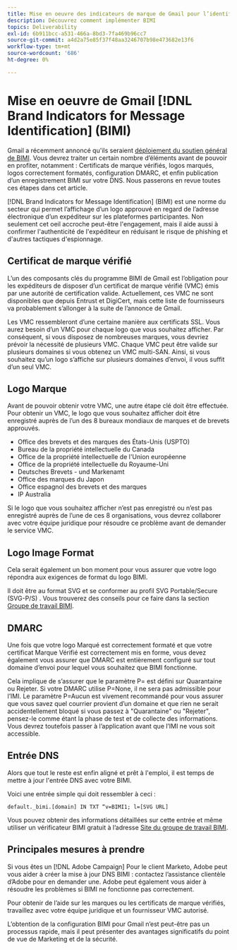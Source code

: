 ```yaml
---
title: Mise en oeuvre des indicateurs de marque de Gmail pour l’identification des messages (BIMI)
description: Découvrez comment implémenter BIMI
topics: Deliverability
exl-id: 6b911bcc-a531-466a-8bd3-7fa469b96cc7
source-git-commit: a4d2a75e85f37f48aa3246707b98e473682e13f6
workflow-type: tm+mt
source-wordcount: '686'
ht-degree: 0%

---
```


# Mise en oeuvre de Gmail [!DNL Brand Indicators for Message Identification] (BIMI)

Gmail a récemment annoncé qu&#39;ils seraient [déploiement du soutien général de BIMI](https://cloud.google.com/blog/products/identity-security/bringing-bimi-to-gmail-in-google-workspace). Vous devrez traiter un certain nombre d’éléments avant de pouvoir en profiter, notamment : Certificats de marque vérifiés, logos marqués, logos correctement formatés, configuration DMARC, et enfin publication d’un enregistrement BIMI sur votre DNS. Nous passerons en revue toutes ces étapes dans cet article.

[!DNL Brand Indicators for Message Identification] (BIMI) est une norme du secteur qui permet l’affichage d’un logo approuvé en regard de l’adresse électronique d’un expéditeur sur les plateformes participantes. Non seulement cet oeil accroche peut-être l&#39;engagement, mais il aide aussi à confirmer l&#39;authenticité de l&#39;expéditeur en réduisant le risque de phishing et d&#39;autres tactiques d&#39;espionnage.

## Certificat de marque vérifié

L’un des composants clés du programme BIMI de Gmail est l’obligation pour les expéditeurs de disposer d’un certificat de marque vérifié (VMC) émis par une autorité de certification valide. Actuellement, ces VMC ne sont disponibles que depuis Entrust et DigiCert, mais cette liste de fournisseurs va probablement s’allonger à la suite de l’annonce de Gmail.

Les VMC ressembleront d’une certaine manière aux certificats SSL. Vous aurez besoin d’un VMC pour chaque logo que vous souhaitez afficher. Par conséquent, si vous disposez de nombreuses marques, vous devriez prévoir la nécessité de plusieurs VMC. Chaque VMC peut être valide sur plusieurs domaines si vous obtenez un VMC multi-SAN. Ainsi, si vous souhaitez qu’un logo s’affiche sur plusieurs domaines d’envoi, il vous suffit d’un seul VMC.

## Logo Marque

Avant de pouvoir obtenir votre VMC, une autre étape clé doit être effectuée. Pour obtenir un VMC, le logo que vous souhaitez afficher doit être enregistré auprès de l’un des 8 bureaux mondiaux de marques et de brevets approuvés.

* Office des brevets et des marques des États-Unis (USPTO)
* Bureau de la propriété intellectuelle du Canada
* Office de la propriété intellectuelle de l&#39;Union européenne
* Office de la propriété intellectuelle du Royaume-Uni
* Deutsches Brevets - und Markenamt
* Office des marques du Japon
* Office espagnol des brevets et des marques
* IP Australia

Si le logo que vous souhaitez afficher n’est pas enregistré ou n’est pas enregistré auprès de l’une de ces 8 organisations, vous devrez collaborer avec votre équipe juridique pour résoudre ce problème avant de demander le service VMC.

## Logo Image Format

Cela serait également un bon moment pour vous assurer que votre logo répondra aux exigences de format du logo BIMI.

Il doit être au format SVG et se conformer au profil SVG Portable/Secure (SVG-P/S) . Vous trouverez des conseils pour ce faire dans la section [Groupe de travail BIMI](https://bimigroup.org/svg-conversion-tools-released).

## DMARC

Une fois que votre logo Marqué est correctement formaté et que votre certificat Marque Vérifié est correctement mis en forme, vous devez également vous assurer que DMARC est entièrement configuré sur tout domaine d’envoi pour lequel vous souhaitez que BIMI fonctionne.

Cela implique de s’assurer que le paramètre P= est défini sur Quarantaine ou Rejeter. Si votre DMARC utilise P=None, il ne sera pas admissible pour l’IMI. Le paramètre P=Aucun est vivement recommandé pour vous assurer que vous savez quel courrier provient d’un domaine et que rien ne serait accidentellement bloqué si vous passez à &quot;Quarantaine&quot; ou &quot;Rejeter&quot;, pensez-le comme étant la phase de test et de collecte des informations. Vous devrez toutefois passer à l’application avant que l’IMI ne vous soit accessible.

## Entrée DNS

Alors que tout le reste est enfin aligné et prêt à l&#39;emploi, il est temps de mettre à jour l&#39;entrée DNS avec votre BIMI.

Voici une entrée simple qui doit ressembler à ceci :

```
default._bimi.[domain] IN TXT “v=BIMI1; l=[SVG URL] 
```

Vous pouvez obtenir des informations détaillées sur cette entrée et même utiliser un vérificateur BIMI gratuit à l’adresse [Site du groupe de travail BIMI](https://bimigroup.org/implementation-guide).


## Principales mesures à prendre

Si vous êtes un [!DNL Adobe Campaign] Pour le client Marketo, Adobe peut vous aider à créer la mise à jour DNS BIMI : contactez l’assistance clientèle d’Adobe pour en demander une. Adobe peut également vous aider à résoudre les problèmes si BIMI ne fonctionne pas correctement.

Pour obtenir de l’aide sur les marques ou les certificats de marque vérifiés, travaillez avec votre équipe juridique et un fournisseur VMC autorisé.

L’obtention de la configuration BIMI pour Gmail n’est peut-être pas un processus rapide, mais il peut présenter des avantages significatifs du point de vue de Marketing et de la sécurité.
